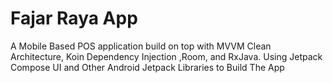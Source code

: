 # Fajar Raya App

A Mobile Based POS application build on top with MVVM Clean Architecture, Koin Dependency Injection ,Room, and RxJava. Using Jetpack Compose UI and Other Android Jetpack Libraries to Build The App
